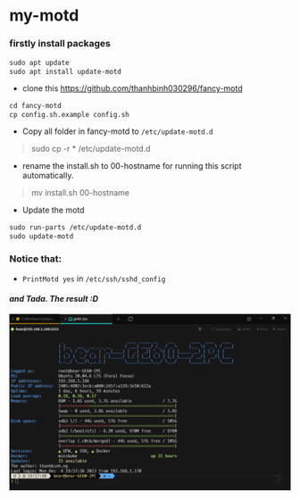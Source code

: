 # my-motd
### firstly install packages
```
sudo apt update
sudo apt install update-motd
```

- clone this https://github.com/thanhbinh030296/fancy-motd

```
cd fancy-motd
cp config.sh.example config.sh
```

- Copy all folder in fancy-motd to `/etc/update-motd.d`
> sudo cp -r * /etc/update-motd.d
- rename the install.sh to 00-hostname for running this script automatically.
> mv install.sh 00-hostname

- Update the motd
```
sudo run-parts /etc/update-motd.d
sudo update-motd
```
### Notice that: 
 - `PrintMotd yes` in `/etc/ssh/sshd_config`
 

#### ***and Tada. The result :D***
![Alt text](image.png)